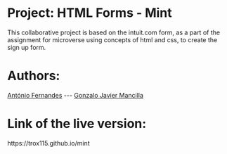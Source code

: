 <h1><b>Project: HTML Forms - Mint</b></h1>
  
This collaborative project is based on the intuit.com form, as a part of the assignment for microverse using concepts of html and css, to create the sign up form.



<h1><b> Authors:</b></h1>
<a href="https://github.com/trox115/">António Fernandes</a> ---
<a href="https://github.com/gonjavi">Gonzalo Javier Mancilla</a>


<h1>Link of the live version:</h1>https://trox115.github.io/mint


